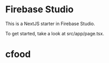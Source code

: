 # Firebase Studio

This is a NextJS starter in Firebase Studio.

To get started, take a look at src/app/page.tsx.
# cfood
